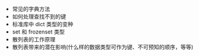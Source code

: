 - 常见的字典方法
- 如何处理查找不到的键
- 标准库中 dict 类型的变种
- set 和 frozenset 类型
- 散列表的工作原理
- 散列表带来的潜在影响(什么样的数据类型可作为键、不可预知的顺序，等等)